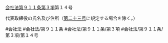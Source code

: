 [会社法第９１１条第３項](会社法＿＿＿＿第９１１条第３項)第１４号

代表取締役の氏名及び住所（[第二十三号](会社法＿＿＿＿第９１１条第３項第２３号)に規定する場合を除く。）


#会社法
#会社法/第９１１条
#会社法/第９１１条/第３項
#会社法/第９１１条/第３項/第１４号
